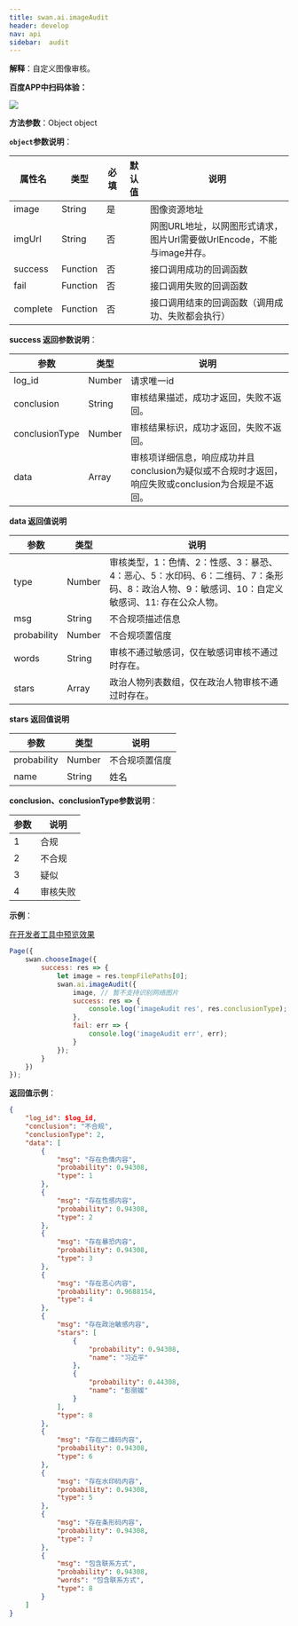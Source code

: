 ```yaml
---
title: swan.ai.imageAudit
header: develop
nav: api
sidebar:  audit
---
```

 

**解释**：自定义图像审核。

**百度APP中扫码体验：**

<img src="	https://b.bdstatic.com/miniapp/assets/images/doc_demo/imageAudit.png"  class="demo-qrcode-image" />

**方法参数**：Object object

**`object`参数说明**：

|属性名 |类型  |必填 | 默认值 |说明|
|---- | ---- | ---- | ----|----|
|image|	String|是|  |图像资源地址|
|imgUrl|	String|	否| |网图URL地址，以网图形式请求，图片Url需要做UrlEncode，不能与image并存。|
|success |Function    |否 |  |      接口调用成功的回调函数|
|fail |   Function|    否  |    |     接口调用失败的回调函数|
|complete  |  Function  |  否| |    接口调用结束的回调函数（调用成功、失败都会执行）|

**success 返回参数说明**：

|参数 | 类型 | 	说明  |
|---- | ---- | ---- |
|log_id|	Number|		请求唯一id|
|conclusion|	String|	审核结果描述，成功才返回，失败不返回。|
|conclusionType|	Number|	审核结果标识，成功才返回，失败不返回。|
|data|	Array|		审核项详细信息，响应成功并且conclusion为疑似或不合规时才返回，响应失败或conclusion为合规是不返回。|

**data 返回值说明**

|参数 | 类型 | 说明  |
|---- | ---- | ---- |
|type|	Number|		审核类型，1：色情、2：性感、3：暴恐、4：恶心、5：水印码、6：二维码、7：条形码、8：政治人物、9：敏感词、10：自定义敏感词、11: 存在公众人物。|
|msg|	String|	不合规项描述信息|
|probability|	Number|	不合规项置信度|
|words|	String|		审核不通过敏感词，仅在敏感词审核不通过时存在。|
|stars|	Array|	政治人物列表数组，仅在政治人物审核不通过时存在。|

**stars 返回值说明**

|参数 | 类型 | 说明  |
|---- | ---- | ---- |
|probability|	Number|	不合规项置信度|
| name |	String|	姓名|

**conclusion、conclusionType参数说明**：

|参数 |说明  |
|---- | ---- |
|1 | 合规 |
|2 | 不合规 |
|3 | 疑似 |
|4 | 审核失败 |

**示例**：

<a href="swanide://fragment/038a4f0beff4db724501bc094bed2a5c1569387972291" title="在开发者工具中预览效果" target="_self">在开发者工具中预览效果</a>

```js
Page({
    swan.chooseImage({
        success: res => {
            let image = res.tempFilePaths[0];
            swan.ai.imageAudit({
                image, // 暂不支持识别网络图片
                success: res => {
                    console.log('imageAudit res', res.conclusionType);
                },
                fail: err => {
                    console.log('imageAudit err', err); 
                }
            });
        }
    })
});
```

**返回值示例**：
```json
{
    "log_id": $log_id,
    "conclusion": "不合规",
    "conclusionType": 2,
    "data": [
        {
            "msg": "存在色情内容",
            "probability": 0.94308,
            "type": 1
        },
        {
            "msg": "存在性感内容",
            "probability": 0.94308,
            "type": 2
        },
        {
            "msg": "存在暴恐内容",
            "probability": 0.94308,
            "type": 3
        },
        {
            "msg": "存在恶心内容",
            "probability": 0.9688154,
            "type": 4
        },
        {
            "msg": "存在政治敏感内容",
            "stars": [
                {
                    "probability": 0.94308,
                    "name": "习近平"
                },
                {
                    "probability": 0.44308,
                    "name": "彭丽媛"
                }
            ],
            "type": 8
        },
        {
            "msg": "存在二维码内容",
            "probability": 0.94308,
            "type": 6
        },
        {
            "msg": "存在水印码内容",
            "probability": 0.94308,
            "type": 5
        },
        {
            "msg": "存在条形码内容",
            "probability": 0.94308,
            "type": 7
        },
        {
            "msg": "包含联系方式",
            "probability": 0.94308,
            "words": "包含联系方式",
            "type": 8
        }
    ]
}
```

